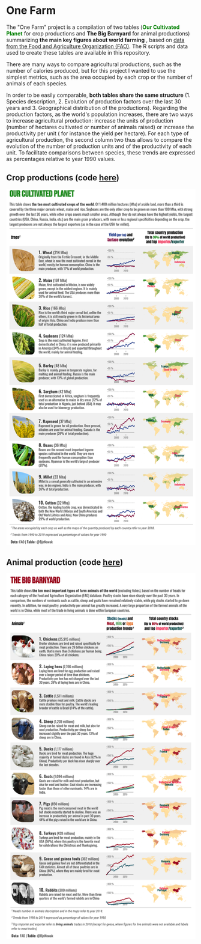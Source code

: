 # One Farm

The "One Farm"  project is a compilation of two tables (<span style='color:green'>**Our Cultivated Planet**</span> for crop productions and **The Big Barnyard** for animal productions) summarizing **the main key figures about world farming** , based on [data from the Food and Agriculture Organization (FAO)](https://www.fao.org/faostat/en/#home). The R scripts and data used to create these tables are available in this repository.

There are many ways to compare agricultural productions, such as the number of calories produced, but for this project I wanted to use the simplest metrics, such as the area occupied by each crop or the number of animals of each species. 

In order to be easily comparable, **both tables share the same structure** (1. Species description, 2. Evolution of production factors over the last 30 years and 3. Geographical distribution of the productions).  Regarding the production factors,  as the world's population increases, there are two ways to increase agricultural production: increase the units of production (number of hectares cultivated or number of animals raised) or increase the productivity per unit ( for instance the yield per hectare). For each type of agricultural production, the second column two thus allows to compare the evolution of the number of production units and of the productivity of each unit. To facilitate comparisons between species, these trends are expressed as percentages relative to year 1990 values.

## Crop productions (code [here](https://raw.githubusercontent.com/BjnNowak/CultivatedPlanet/main/Scripts/SC_CultivatedPlanet.R))

![](https://raw.githubusercontent.com/BjnNowak/CultivatedPlanet/main/Tables/CultivatedPlanet_V2.png)

## Animal production (code [here](https://raw.githubusercontent.com/BjnNowak/CultivatedPlanet/main/Scripts/SC_BigBarnyard.R))

![](https://raw.githubusercontent.com/BjnNowak/CultivatedPlanet/main/Tables/TheBigBarnyard.png)
